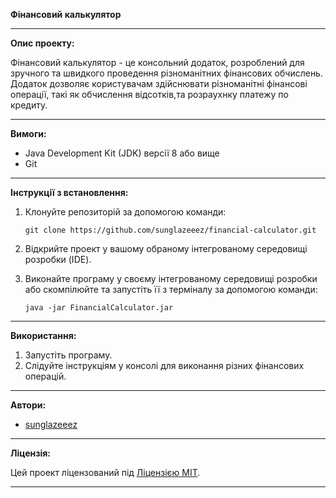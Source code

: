**Фінансовий калькулятор**

---

**Опис проекту:**

Фінансовий калькулятор - це консольний додаток, розроблений для зручного та швидкого проведення різноманітних фінансових обчислень. Додаток дозволяє користувачам здійснювати різноманітні фінансові операції, такі як обчислення відсотків,та розраухнку платежу по кредиту.

---

**Вимоги:**

- Java Development Kit (JDK) версії 8 або вище
- Git

---

**Інструкції з встановлення:**

1. Клонуйте репозиторій за допомогою команди:
   ```
   git clone https://github.com/sunglazeeez/financial-calculator.git
   ```

2. Відкрийте проект у вашому обраному інтегрованому середовищі розробки (IDE).

3. Виконайте програму у своєму інтегрованому середовищі розробки або скомпілюйте та запустіть її з терміналу за допомогою команди:
   ```
   java -jar FinancialCalculator.jar
   ```

---

**Використання:**

1. Запустіть програму.
2. Слідуйте інструкціям у консолі для виконання різних фінансових операцій.

---

**Автори:**

- [sunglazeeez](https://github.com/sunglazeeez)

---

**Ліцензія:**

Цей проект ліцензований під [Ліцензією MIT](https://opensource.org/licenses/MIT).

---

